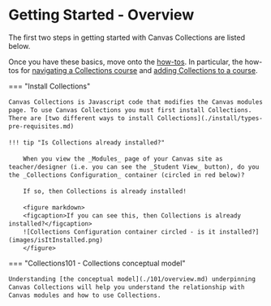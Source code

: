 # Getting Started - Overview

The first two steps in getting started with Canvas Collections are listed below. 

Once you have these basics, move onto the [how-tos](../how-tos/available.md). In particular, the how-tos for [navigating a Collections course](../how-tos/navigating/overview.md) and [adding Collections to a course](../how-tos/new/overview.md).

=== "Install Collections"

    Canvas Collections is Javascript code that modifies the Canvas modules page. To use Canvas Collections you must first install Collections. There are [two different ways to install Collections](./install/types-pre-requisites.md)

    !!! tip "Is Collections already installed?"

        When you view the _Modules_ page of your Canvas site as teacher/designer (i.e. you can see the _Student View_ button), do you the _Collections Configuration_ container (circled in red below)?
    
        If so, then Collections is already installed!  

        <figure markdown>
        <figcaption>If you can see this, then Collections is already installed?</figcaption>
        ![Collections Configuration container circled - is it installed?](images/isItInstalled.png)  
        </figure>

=== "Collections101 - Collections conceptual model"

    Understanding [the conceptual model](./101/overview.md) underpinning Canvas Collections will help you understand the relationship with Canvas modules and how to use Collections.




